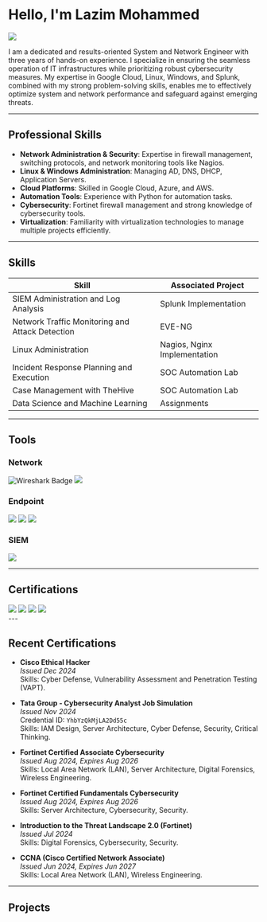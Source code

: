 # Hello, I'm Lazim Mohammed

<a href="https://www.linkedin.com/in/kmlazim98/"><img src="https://img.shields.io/badge/-LinkedIn-0072b1?&style=for-the-badge&logo=linkedin&logoColor=white" /></a>

I am a dedicated and results-oriented System and Network Engineer with three years of hands-on experience. I specialize in ensuring the seamless operation of IT infrastructures while prioritizing robust cybersecurity measures. My expertise in Google Cloud, Linux, Windows, and Splunk, combined with my strong problem-solving skills, enables me to effectively optimize system and network performance and safeguard against emerging threats.

---

## Professional Skills

- **Network Administration & Security**: Expertise in firewall management, switching protocols, and network monitoring tools like Nagios.
- **Linux & Windows Administration**: Managing AD, DNS, DHCP, Application Servers.
- **Cloud Platforms**: Skilled in Google Cloud, Azure, and AWS.
- **Automation Tools**: Experience with Python for automation tasks.
- **Cybersecurity**: Fortinet firewall management and strong knowledge of cybersecurity tools.
- **Virtualization**: Familiarity with virtualization technologies to manage multiple projects efficiently.

---

## Skills

| Skill                                         | Associated Project          |
|-----------------------------------------------|-----------------------------|
| SIEM Administration and Log Analysis          | Splunk Implementation       |
| Network Traffic Monitoring and Attack Detection | EVE-NG                     |
| Linux Administration                          | Nagios, Nginx Implementation|
| Incident Response Planning and Execution      | SOC Automation Lab          |
| Case Management with TheHive                  | SOC Automation Lab          |
| Data Science and Machine Learning             | Assignments                 |

---

## Tools

### Network
<div>
    <img src="https://img.shields.io/badge/-Wireshark-1679A7?&style=for-the-badge&logo=Wireshark&logoColor=white" alt="Wireshark Badge" />
    <img src="https://img.shields.io/badge/-Fortinet_Certified_Associate-FF5733?&style=for-the-badge&logo=Fortinet&logoColor=white" />
</div>

### Endpoint
<div>
    <img src="https://img.shields.io/badge/-Microsoft_Defender_for_Endpoint-00A4EF?&style=for-the-badge&logo=Microsoft&logoColor=white" />
    <img src="https://img.shields.io/badge/-Velociraptor-4B275F?&style=for-the-badge&logo=Velociraptor&logoColor=white" />
    <img src="https://img.shields.io/badge/Symantec_Endpoint_Protection_Manager-yellow" />
</div>

### SIEM
<div>
    <img src="https://img.shields.io/badge/-Splunk-000000?&style=for-the-badge&logo=Splunk&logoColor=white" />
</div>

---

## Certifications

<div>
    <img src="https://img.shields.io/badge/Cisco_Certified_Network_Associate-black" />
    <img src="https://img.shields.io/badge/Cisco_Certified_Ethical_Hacker-red" />
    <img src="https://img.shields.io/badge/Fortinet_Certified_Fundamentals-blue" />
    <img src="https://img.shields.io/badge/Certified_Cyber_Security_Professional-red" />
</div>
---

## Recent Certifications

- **Cisco Ethical Hacker**  
  _Issued Dec 2024_  
  Skills: Cyber Defense, Vulnerability Assessment and Penetration Testing (VAPT).

- **Tata Group - Cybersecurity Analyst Job Simulation**  
  _Issued Nov 2024_  
  Credential ID: `YhbYzQkMjLA2Dd55c`  
  Skills: IAM Design, Server Architecture, Cyber Defense, Security, Critical Thinking.

- **Fortinet Certified Associate Cybersecurity**  
  _Issued Aug 2024, Expires Aug 2026_  
  Skills: Local Area Network (LAN), Server Architecture, Digital Forensics, Wireless Engineering.

- **Fortinet Certified Fundamentals Cybersecurity**  
  _Issued Aug 2024, Expires Aug 2026_  
  Skills: Server Architecture, Cybersecurity, Security.

- **Introduction to the Threat Landscape 2.0 (Fortinet)**  
  _Issued Jul 2024_  
  Skills: Digital Forensics, Cybersecurity, Security.

- **CCNA (Cisco Certified Network Associate)**  
  _Issued Jun 2024, Expires Jun 2027_  
  Skills: Local Area Network (LAN), Wireless Engineering.

---


 


 

</div>

## Projects


